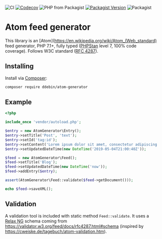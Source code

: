 ![CI](https://img.shields.io/github/workflow/status/ddebin/atom-generator/CI?style=for-the-badge)
[![Codecov](https://img.shields.io/codecov/c/github/ddebin/atom-generator?logo=codecov&style=for-the-badge)](https://codecov.io/gh/ddebin/atom-generator)
![PHP from Packagist](https://img.shields.io/packagist/php-v/ddebin/atom-generator?logo=php&style=for-the-badge)
[![Packagist Version](https://img.shields.io/packagist/v/ddebin/atom-generator?style=for-the-badge)](https://packagist.org/packages/ddebin/atom-generator)
![Packagist](https://img.shields.io/packagist/l/ddebin/atom-generator?style=for-the-badge)

# Atom feed generator

This library is an [Atom](https://en.wikipedia.org/wiki/Atom_(Web_standard) feed generator, PHP 7.1+, fully typed ([PHPStan](https://github.com/phpstan/phpstan) level 7, 100% code coverage). Follows W3C standard
([RFC 4287](https://validator.w3.org/feed/docs/rfc4287.html)).

## Installing

Install via [Composer](https://getcomposer.org/):

```bash
composer require ddebin/atom-generator
```

## Example

```php
<?php

include_once 'vendor/autoload.php';

$entry = new AtomGenerator\Entry();
$entry->setTitle('Post', 'text');
$entry->setId('tag:id');
$entry->setContent('Lorem ipsum dolor sit amet, consectetur adipiscing elit, sed do eiusmod tempor incididunt ut labore et dolore magna aliqua.', 'text');
$entry->setUpdatedDateTime(new DateTime('2019-05-04T21:00:40Z'));

$feed = new AtomGenerator\Feed();
$feed->setTitle('Blog');
$feed->setUpdatedDateTime(new DateTime('now'));
$feed->addEntry($entry);

assert(AtomGenerator\Feed::validate($feed->getDocument()));

echo $feed->saveXML();
```

## Validation

A validation tool is included with static method `Feed::validate`. It uses a [Relax NG](https://en.wikipedia.org/wiki/RELAX_NG) schema coming from <https://validator.w3.org/feed/docs/rfc4287.html#schema> (inspired by <https://cweiske.de/tagebuch/atom-validation.htm>).
